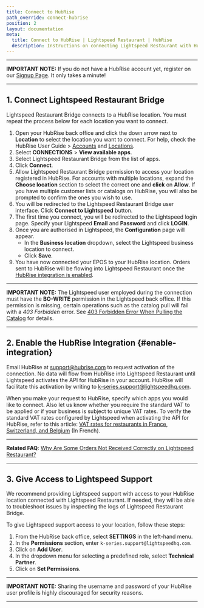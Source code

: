 ```yaml
---
title: Connect to HubRise
path_override: connect-hubrise
position: 2
layout: documentation
meta:
  title: Connect to HubRise | Lightspeed Restaurant | HubRise
  description: Instructions on connecting Lightspeed Restaurant with HubRise for your EPOS to work with other apps as a cohesive whole. Connect apps and synchronise your data.
---
```


---

**IMPORTANT NOTE:** If you do not have a HubRise account yet, register on our [Signup Page](https://manager.hubrise.com/signup). It only takes a minute!

---

## 1. Connect Lightspeed Restaurant Bridge

Lightspeed Restaurant Bridge connects to a HubRise location. You must repeat the process below for each location you want to connect.

1. Open your HubRise back office and click the down arrow next to **Location** to select the location you want to connect. For help, check the HubRise User Guide > [Accounts](/docs/account) and [Locations](/docs/locations).
1. Select **CONNECTIONS** > **View available apps**.
1. Select Lightspeed Restaurant Bridge from the list of apps.
1. Click **Connect**.
1. Allow Lightspeed Restaurant Bridge permission to access your location registered in HubRise. For accounts with multiple locations, expand the **Choose location** section to select the correct one and **click** on **Allow**. If you have multiple customer lists or catalogs on HubRise, you will also be prompted to confirm the ones you wish to use.
1. You will be redirected to the Lightspeed Restaurant Bridge user interface. Click **Connect to Lightspeed** button.
1. The first time you connect, you will be redirected to the Lightspeed login page. Specify your Lightspeed **Email** and **Password** and click **LOGIN**.
1. Once you are authorised in Lightspeed, the **Configuration** page will appear.
   - In the **Business location** dropdown, select the Lightspeed business location to connect.
   - Click **Save**.
1. You have now connected your EPOS to your HubRise location. Orders sent to HubRise will be flowing into Lightspeed Restaurant once the [HubRise integration is enabled](#enable-integration).

---

**IMPORTANT NOTE:** The Lightspeed user employed during the connection must have the **BO-WRITE** permission in the Lightspeed back office. If this permission is missing, certain operations such as the catalog pull will fail with a _403 Forbidden_ error. See [403 Forbidden Error When Pulling the Catalog](/apps/lightspeed-restaurant/troubleshooting/forbidden-menu-pull-error) for details.

---

## 2. Enable the HubRise Integration {#enable-integration}

Email HubRise at support@hubrise.com to request activation of the connection. No data will flow from HubRise into Lightspeed Restaurant until Lightspeed activates the API for HubRise in your account. HubRise will facilitate this activation by writing to k-series.support@lightspeedhq.com.

When you make your request to HubRise, specify which apps you would like to connect. Also let us know whether you require the standard VAT to be applied or if your business is subject to unique VAT rates. To verify the standard VAT rates configured by Lightspeed when activating the API for HubRise, refer to this article: [VAT rates for restaurants in France, Switzerland, and Belgium](https://www.lightspeedhq.ch/blog/comparaison-taux-tva/) (In French).

---

**Related FAQ**: [Why Are Some Orders Not Received Correctly on Lightspeed Restaurant?](/apps/lightspeed-restaurant/faqs/troubleshooting-failed-orders)

---

## 3. Give Access to Lightspeed Support

We recommend providing Lightspeed support with access to your HubRise location connected with Lightspeed Restaurant. If needed, they will be able to troubleshoot issues by inspecting the logs of Lightspeed Restaurant Bridge.

To give Lightspeed support access to your location, follow these steps:

1. From the HubRise back office, select **SETTINGS** in the left-hand menu.
1. In the **Permissions** section, enter `k-series.support@lightspeedhq.com`.
1. Click on **Add User**.
1. In the dropdown menu for selecting a predefined role, select **Technical Partner**.
1. Click on **Set Permissions**.

---

**IMPORTANT NOTE:** Sharing the username and password of your HubRise user profile is highly discouraged for security reasons.

---
